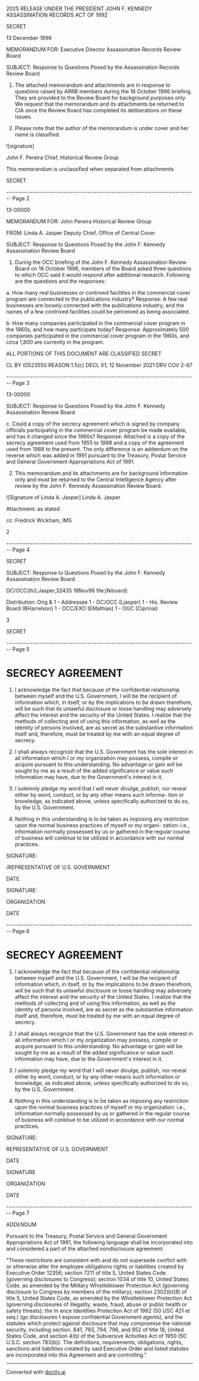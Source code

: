 2025 RELEASE UNDER THE PRESIDENT JOHN F. KENNEDY ASSASSINATION RECORDS ACT OF 1992

SECRET

13 December 1996

MEMORANDUM FOR: Executive Director
Assassination Records Review Board

SUBJECT: Response to Questions Posed by the
Assassination Records Review Board

1.  The attached memorandum and attachments are in response to questions raised by ARRB members during the 16 October 1996 briefing. They are provided to the Review Board for background purposes only. We request that the memorandum and its attachments be returned to CIA once the Review Board has completed its deliberations on these issues.

2.  Please note that the author of the memorandum is under cover and her name is classified.

![signature]

John F. Pereira
Chief, Historical Review Group

This memorandum is unclassified when separated from attachments

SECRET


-------------------------------------------------------------------------------- Page 2

13-00000

MEMORANDUM FOR: John Pereira
Historical Review Group

FROM: Linda A. Jasper
Deputy Chief, Office of Central Cover

SUBJECT: Response to Questions Posed by the John F.
Kennedy Assassination Review Board

1. During the OCC briefing of the John F. Kennedy
   Assassination Review Board on 16 October 1996, members of the
   Board asked three questions to which OCC said it would respond
   after additional research. Following are the questions and the
   responses:

a. How many real businesses or contrived facilities in the
commercial cover program are connected to the publications
industry? Response: A few real businesses are loosely connected
with the publications industry, and the names of a few contrived
facilities could be perceived as being associated.

b. How many companies participated in the commercial cover
program in the 1960s, and how many participate today? Response:
Approximately 500 companies participated in the commercial cover
program in the 1960s, and circa 1,800 are currently in the
program.

ALL PORTIONS OF
THIS DOCUMENT ARE
CLASSIFIED SECRET

CL BY (0523550
REASON 1.5(c)
DECL X1; 12 November 2021
DRV COV 2-87


-------------------------------------------------------------------------------- Page 3

13-00000

SUBJECT: Response to Questions Posed by the John F. Kennedy
Assassination Review Board

c. Could a copy of the secrecy agreement which is signed by
company officials participating in the commercial cover program
be made available, and has it changed since the 1960s? Response:
Attached is a copy of the secrecy agreement used from 1955 to
1988 and a copy of the agreement used from 1988 to the present.
The only difference is an addendum on the reverse which was added
in 1991 pursuant to the Treasury, Postal Service and General
Government Appropriations Act of 1991.

2. This memorandum and its attachments are for background
   information only and must be returned to the Central Intelligence
   Agency after review by the John F. Kennedy Assassination Review
   Board.

![Signature of Linda A. Jasper]
Linda A. Jasper

Attachment:
as stated

cc: Fredrick Wickham, IMS

2


-------------------------------------------------------------------------------- Page 4

SECRET

SUBJECT: Response to Questions Posed by the John F. Kennedy
Assassination Review Board

DC/OCC(lh/LJasper,32435 18Nov96 file:jfkboard)

Distribution:
Orig & 1 - Addressee
1 - DC/OCC (Ljasper)
1 - His. Review Board (BHarrelson)
1 - OCC/EXO (EMathias)
1 - OGC (Ciprinai)

3

SECRET


-------------------------------------------------------------------------------- Page 5

# SECRECY AGREEMENT

1. I acknowledge the fact that because of the confidential relationship between myself and the U.S. Government, I will be the recipient of information which, in itself, or by the implications to be drawn therefrom, will be such that its unlawful disclosure or loose handling may adversely affect the interest and the security of the United States. I realize that the methods of collecting and of using this information, as well as the identity of persons involved, are as secret as the substantive information itself and, therefore, must be treated by me with an equal degree of secrecy.

2. I shall always recognize that the U.S. Government has the sole interest in all information which I or my organization may possess, compile or acquire pursuant to this understanding. No advantage or gain will be sought by me as a result of the added significance or value such information may have, due to the Government's interest in it.

3. I solemnly pledge my word that I will never divulge, publish, nor reveal either by word, conduct, or by any other means such informa- tion or knowledge, as indicated above, unless specifically authorized to do so, by the U.S. Government.

4. Nothing in this understanding is to be taken as imposing any restriction upon the normal business practices of myself or my organi- zation: i.e., information normally possessed by us or gathered in the regular course of business will continue to be utilized in accordance with our normal practices.

SIGNATURE:

/REPRESENTATIVE OF U.S. GOVERNMENT

DATE

SIGNATURE:

ORGANIZATION

DATE


-------------------------------------------------------------------------------- Page 6

# SECRECY AGREEMENT

1. I acknowledge the fact that because of the confidential relationship between myself and the U.S. Government, I will be the recipient of information which, in itself, or by the implications to be drawn therefrom, will be such that its unlawful disclosure or loose handling may adversely affect the interest and the security of the United States. I realize that the methods of collecting and of using this information, as well as the identity of persons involved, are as secret as the substantive information itself and, therefore, must be treated by me with an equal degree of secrecy.

2. I shall always recognize that the U.S. Government has the sole interest in all information which I or my organization may possess, compile or acquire pursuant to this understanding. No advantage or gain will be sought by me as a result of the added significance or value such information may have, due to the Government's interest in it.

3. I solemnly pledge my word that I will never divulge, publish, nor reveal either by word, conduct, or by any other means such information or knowledge, as indicated above, unless specifically authorized to do so, by the U.S. Government.

4. Nothing in this understanding is to be taken as imposing any restriction upon the normal business practices of myself or my organization: i.e., information normally possessed by us or gathered in the regular course of business will continue to be utilized in accordance with our normal practices.

SIGNATURE:

REPRESENTATIVE OF U.S. GOVERNMENT

DATE

SIGNATURE

ORGANIZATION

DATE


-------------------------------------------------------------------------------- Page 7

ADDENDUM

Pursuant to the Treasury, Postal Service and General
Government Appropriations Act of 1991, the following language
shall be incorporated into and considered a part of the
attached nondisclosure agreement:

"These restrictions are consistent with and do not
supersede conflict with or otherwise alter the employee
obligations rights or liabilities created by Executive Order
12356; section 7211 of title 5, United States Code (governing
disclosures to Congress); section 1034 of title 10, United
States Code, as amended by the Military Whistleblower
Protection Act (governing disclosure to Congress by members of
the military); section 2302(b)(8) of title 5, United States
Code, as amended by the Whistleblower Protection Act (governing
disclosures of illegality, waste, fraud, abuse or public health
or safety threats); the In ence Identities Protection Act
of 1982 (50 USC 421 et seq.) (go disclosures t
expose confidential Government agents), and the statutes which
protect against disclosure that may compromise the national
security, including section. 641, 793, 794, 798, and 952 of
title 18, United States Code, and section 4(b) of the
Subversive Activities Act of 1950 (50 U.S.C. section 783(b)).
The definitions, requirements, obligations, rights, sanctions
and liabilities created by said Executive Order and listed
statutes are incorporated into this Agreement and are
controlling."


---
Converted with [doctly.ai](https://doctly.ai)